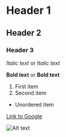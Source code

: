 # Header 1
## Header 2
### Header 3

*Italic text* or _Italic text_

**Bold text** or __Bold text__

1. First item
2. Second item
- Unordered item

[Link to Google](https://www.google.com)

![Alt text](https://example.com/image.jpg)
